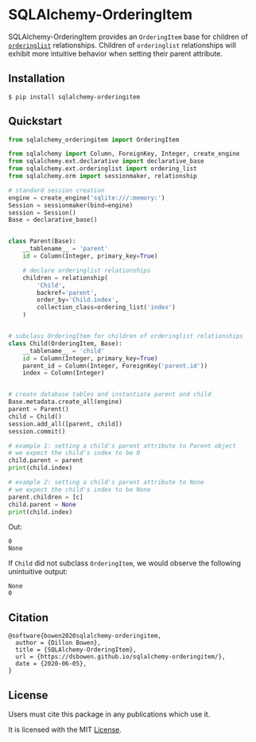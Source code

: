 # SQLAlchemy-OrderingItem

SQLAlchemy-OrderingItem provides an `OrderingItem` base for children of [`orderinglist`](https://docs.sqlalchemy.org/en/13/orm/extensions/orderinglist.html) relationships. Children of `orderinglist` relationships will exhibit more intuitive behavior when setting their parent attribute.

## Installation

```
$ pip install sqlalchemy-orderingitem
```

## Quickstart

```python
from sqlalchemy_orderingitem import OrderingItem

from sqlalchemy import Column, ForeignKey, Integer, create_engine
from sqlalchemy.ext.declarative import declarative_base
from sqlalchemy.ext.orderinglist import ordering_list
from sqlalchemy.orm import sessionmaker, relationship

# standard session creation
engine = create_engine('sqlite:///:memory:')
Session = sessionmaker(bind=engine)
session = Session()
Base = declarative_base()


class Parent(Base):
    __tablename__ = 'parent'
    id = Column(Integer, primary_key=True)

    # declare orderinglist relationships
    children = relationship(
        'Child', 
        backref='parent',
        order_by='Child.index',
        collection_class=ordering_list('index')
    )


# subclass OrderingItem for children of orderinglist relationships
class Child(OrderingItem, Base):
    __tablename__ = 'child'
    id = Column(Integer, primary_key=True)
    parent_id = Column(Integer, ForeignKey('parent.id'))
    index = Column(Integer)


# create database tables and instantiate parent and child
Base.metadata.create_all(engine)
parent = Parent()
child = Child()
session.add_all([parent, child])
session.commit()

# example 1: setting a child's parent attribute to Parent object
# we expect the child's index to be 0
child.parent = parent
print(child.index)

# example 2: setting a child's parent attribute to None
# we expect the child's index to be None
parent.children = [c]
child.parent = None
print(child.index)
```

Out:

```
0
None
```

If `Child` did not subclass `OrderingItem`, we would observe the following unintuitive output:

```
None
0
```

## Citation

```
@software{bowen2020sqlalchemy-orderingitem,
  author = {Dillon Bowen},
  title = {SQLAlchemy-OrderingItem},
  url = {https://dsbowen.github.io/sqlalchemy-orderingitem/},
  date = {2020-06-05},
}
```

## License

Users must cite this package in any publications which use it.

It is licensed with the MIT [License](https://github.com/dsbowen/sqlalchemy-orderingitem/blob/master/LICENSE).